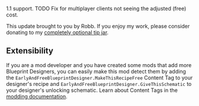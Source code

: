 1.1 support. TODO Fix for multiplayer clients not seeing the adjusted (free) cost.




This update brought to you by Robb.
If you enjoy my work, please consider donating to my [completely optional tip jar](https://ko-fi.com/robb4).

## Extensibility

If you are a mod developer and you have created some mods that add more Blueprint Designers,
you can easily make this mod detect them by adding the
`EarlyAndFreeBlueprintDesigner.MakeThisRecipeFree` Content Tag to your designer's recipe
and `EarlyAndFreeBlueprintDesigner.GiveThisSchematic` to your designer's unlocking schematic.
Learn about Content Tags in the [modding documentation](https://docs.ficsit.app/satisfactory-modding/latest/Development/ModLoader/ContentTagRegistry.html).
